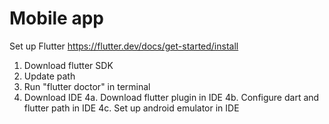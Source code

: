 # Mobile app


Set up Flutter https://flutter.dev/docs/get-started/install
1. Download flutter SDK
2. Update path
3. Run "flutter doctor" in terminal
4. Download IDE
  4a. Download flutter plugin in IDE
  4b. Configure dart and flutter path in IDE
  4c. Set up android emulator in IDE

